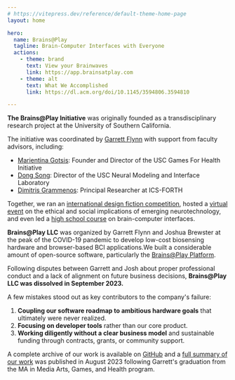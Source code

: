 ```yaml
---
# https://vitepress.dev/reference/default-theme-home-page
layout: home

hero:
  name: Brains@Play
  tagline: Brain-Computer Interfaces with Everyone
  actions:
    - theme: brand
      text: View your Brainwaves
      link: https://app.brainsatplay.com
    - theme: alt
      text: What We Accomplished
      link: https://dl.acm.org/doi/10.1145/3594806.3594810

---
```


**The Brains@Play Initiative** was originally founded as a transdisciplinary research project at the University of Southern California.

The initiative was coordinated by [Garrett Flynn](https://www.linkedin.com/in/garrettmflynn/) with support from faculty advisors, including:
- [Marientina Gotsis](https://www.linkedin.com/in/marientina-gotsis-24041a5/): Founder and Director of the USC Games For Health Initiative
- [Dong Song](https://www.linkedin.com/in/dong-song-159aa221/): Director of the USC Neural Modeling and Interface Laboratory
- [Dimitris Grammenos](https://www.linkedin.com/in/dgrammenos/): Principal Researcher at ICS-FORTH

Together, we ran an [international design fiction competition](/projects/initiative/brains-and-games-competition.md), hosted a [virtual event](/projects/initiative/livewire.md) on the ethical and social implications of emerging neurotechnology, and even led a [high school course](/projects/initiative/brains-at-play-course.md) on brain-computer interfaces.

**Brains@Play LLC** was organized by Garrett Flynn and Joshua Brewster at the peak of the COVID-19 pandemic to develop low-cost biosensing hardware and browser-based BCI applications.We built a considerable amount of open-source software, particularly the [Brains@Play Platform](https://app.brainsatplay.com).

Following disputes between Garrett and Josh about proper professional conduct and a lack of alignment on future business decisions, **Brains@Play LLC was dissolved in September 2023.**

A few mistakes stood out as key contributors to the company's failure:
1. **Coupling our software roadmap to ambitious hardware goals** that ultimately were never realized.
2. **Focusing on developer tools** rather than our core product.
3. **Working diligently without a clear business model** and sustainable funding through contracts, grants, or community support.

A complete archive of our work is available on [GitHub](https://github.com/brainsatplay) and a [full summary of our work](https://dl.acm.org/doi/10.1145/3594806.3594810) was published in August 2023 following Garrett's graduation from the MA in Media Arts, Games, and Health program.
